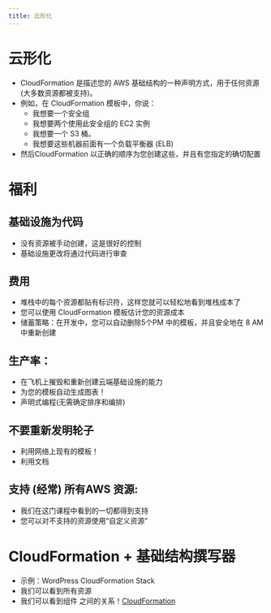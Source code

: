 ```yaml
---
title: 云形化
---
```


# 云形化

- CloudFormation 是描述您的 AWS 基础结构的一种声明方式，用于任何资源 (大多数资源都被支持)。
- 例如，在 CloudFormation 模板中，你说：
  - 我想要一个安全组
  - 我想要两个使用此安全组的 EC2 实例
  - 我想要一个 S3 桶。
  - 我想要这些机器前面有一个负载平衡器 (ELB)
- 然后CloudFormation 以正确的顺序为您创建这些，并且有您指定的确切配置

# 福利

## 基础设施为代码

- 没有资源被手动创建，这是很好的控制
- 基础设施更改将通过代码进行审查

## 费用

- 堆栈中的每个资源都贴有标识符，这样您就可以轻松地看到堆栈成本了
- 您可以使用 CloudFormation 模板估计您的资源成本
- 储蓄策略：在开发中，您可以自动删除5个PM 中的模板，并且安全地在 8 AM中重新创建

## 生产率：

- 在飞机上摧毁和重新创建云端基础设施的能力
- 为您的模板自动生成图表！
- 声明式编程(无需确定排序和编排)

## 不要重新发明轮子

- 利用网络上现有的模板！
- 利用文档

## 支持 (经常) 所有AWS 资源:

- 我们在这门课程中看到的一切都得到支持
- 您可以对不支持的资源使用“自定义资源”

# CloudFormation + 基础结构撰写器

- 示例：WordPress CloudFormation Stack
- 我们可以看到所有资源
- 我们可以看到组件
  之间的关系！[CloudFormation](./cloudFormation.png)
